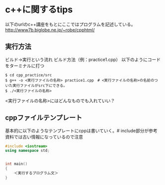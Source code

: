 # c++に関するtips
以下のurlのc++講座をもとにここではプログラムを記述している。
http://www7b.biglobe.ne.jp/~robe/cpphtml/


## 実行方法
ビルド→実行という流れ
ビルド方法（例：practice1.cpp）
以下のようにコードをターミナルに打つ

~~~
$ cd cpp_practice/src
$ g++ -o <実行ファイルの名称> practice1.cpp　# <実行ファイルの名称>の名前のついた実行ファイルがsrc下にできる。
$ ./<実行ファイルの名称>
~~~
<実行ファイルの名称>にはどんなものでも入れていい？

## cppファイルテンプレート
基本的に以下のようなテンプレートにcppは書いていく。# include部分が参考資料では古い情報になっているので注意

~~~template.cpp
#include <iostream>
using namespace std;


int main()
{
    ＜実行するプログラム文＞
}

~~~